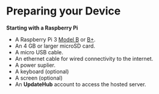 # Preparing your Device

**Starting with a Raspberry Pi**

* A Raspberry Pi 3 [Model B](https://www.raspberrypi.org/products/raspberry-pi-3-model-b/) or [B+](https://www.raspberrypi.org/products/raspberry-pi-3-model-b-plus/).  
* An 4 GB or larger microSD card.
* A micro USB cable.
* An ethernet cable for wired connectivity to the internet.
* A power suplier.
* A keyboard \(optional\)
* A screen \(optional\)
* An **UpdateHub** account to access the hosted server.
